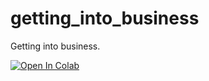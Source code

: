 # getting_into_business
Getting into business.

[![Open In Colab](https://colab.research.google.com/assets/colab-badge.svg)](https://github.com/Getting_into_Business_Capstone_Deliverable.ipynb)
